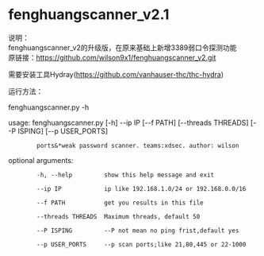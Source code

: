 # fenghuangscanner_v2.1<br>
说明：<br>
fenghuangscanner_v2的升级版，在原来基础上新增3389弱口令探测功能<br>
原链接：https://github.com/wilson9x1/fenghuangscanner_v2.git<br>

需要安装工具Hydray(https://github.com/vanhauser-thc/thc-hydra)<br>

运行方法：<br>

fenghuangscanner.py -h

usage: fenghuangscanner.py [-h] --ip IP [--f PATH] [--threads THREADS] [--P ISPING] [--p USER_PORTS]

            ports&*weak password scanner. teams:xdsec. author: wilson

optional arguments:
          
            -h, --help         show this help message and exit
          
            --ip IP            ip like 192.168.1.0/24 or 192.168.0.0/16
          
            --f PATH           get you results in this file
          
            --threads THREADS  Maximum threads, default 50
          
            --P ISPING         --P not mean no ping frist,default yes
          
            --p USER_PORTS     --p scan ports;like 21,80,445 or 22-1000
  
